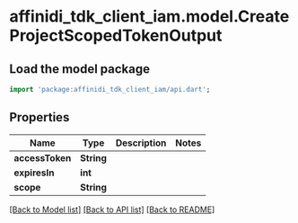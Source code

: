 # affinidi_tdk_client_iam.model.CreateProjectScopedTokenOutput

## Load the model package

```dart
import 'package:affinidi_tdk_client_iam/api.dart';
```

## Properties

| Name            | Type       | Description | Notes |
| --------------- | ---------- | ----------- | ----- |
| **accessToken** | **String** |             |
| **expiresIn**   | **int**    |             |
| **scope**       | **String** |             |

[[Back to Model list]](../README.md#documentation-for-models) [[Back to API list]](../README.md#documentation-for-api-endpoints) [[Back to README]](../README.md)
